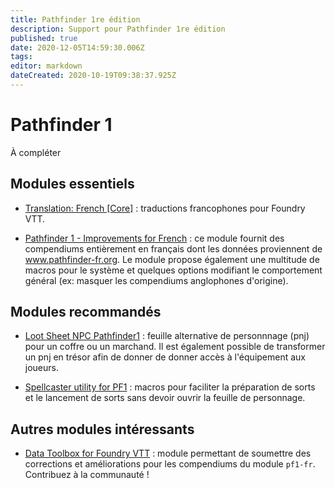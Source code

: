 ```yaml
---
title: Pathfinder 1re édition
description: Support pour Pathfinder 1re édition
published: true
date: 2020-12-05T14:59:30.006Z
tags: 
editor: markdown
dateCreated: 2020-10-19T09:38:37.925Z
---
```


# Pathfinder 1

À compléter

## Modules essentiels

* [Translation: French [Core]](https://foundryvtt.com/packages/fr-FR/) : traductions francophones pour Foundry VTT.

* [Pathfinder 1 - Improvements for French](https://foundryvtt.com/packages/pf1-fr/) : ce module fournit des compendiums entièrement en français dont les données proviennent de www.pathfinder-fr.org. Le module propose également une multitude de macros pour le système et quelques options modifiant le comportement général (ex: masquer les compendiums anglophones d'origine).

## Modules recommandés

* [Loot Sheet NPC Pathfinder1](https://foundryvtt.com/packages/lootsheetnpcpf1/) : feuille alternative de personnnage (pnj) pour un coffre ou un marchand. Il est également possible de transformer un pnj en trésor afin de donner de donner accès à l'équipement aux joueurs.

* [Spellcaster utility for PF1](https://foundryvtt.com/packages/spellcaster-utility-pf1/) : macros pour faciliter la préparation de sorts et le lancement de sorts sans devoir ouvrir la feuille de personnage.

## Autres modules intéressants

* [Data Toolbox for Foundry VTT](https://foundryvtt.com/packages/data-toolbox/) : module permettant de soumettre des corrections et améliorations pour les compendiums du module `pf1-fr`. Contribuez à la communauté !